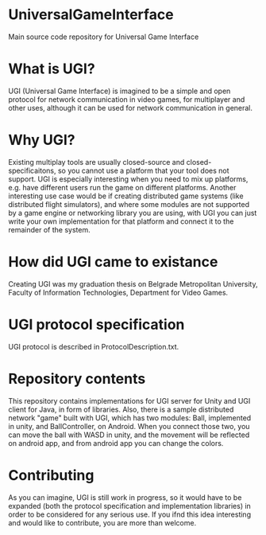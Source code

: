 # UniversalGameInterface
Main source code repository for Universal Game Interface

# What is UGI?

UGI (Universal Game Interface) is imagined to be a simple and open protocol for network communication in video games, for multiplayer and other uses, although it can be used for network communication in general.

# Why UGI?

Existing multiplay tools are usually closed-source and closed-specificaitons, so you cannot use a platform that your tool does not support. UGI is especially interesting when you need to mix up platforms, e.g. have different users run the game on different platforms. Another interesting use case would be if creating distributed game systems (like distributed flight simulators), and where some modules are not supported by a game engine or networking library you are using, with UGI you can just write your own implementation for that platform and connect it to the remainder of the system.

# How did UGI came to existance

Creating UGI was my graduation thesis on Belgrade Metropolitan University, Faculty of Information Technologies, Department for Video Games.

# UGI protocol specification

UGI protocol is described in ProtocolDescription.txt.

# Repository contents

This repository contains implementations for UGI server for Unity and UGI client for Java, in form of libraries. Also, there is a sample distributed network "game" built with UGI, which has two modules: Ball, implemented in unity, and BallController, on Android. When you connect those two, you can move the ball with WASD in unity, and the movement will be reflected on android app, and from android app you can change the colors.

# Contributing

As you can imagine, UGI is still work in progress, so it would have to be expanded (both the protocol specification and implementation libraries) in order to be considered for any serious use. If you ifnd this idea interesting and would like to contribute, you are more than welcome.
